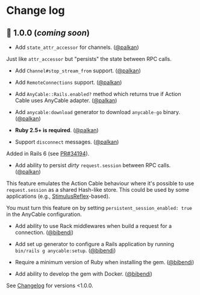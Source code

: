 # Change log

## 🚧 1.0.0 (_coming soon_)

- Add `state_attr_accessor` for channels. ([@palkan][])

Just like `attr_accessor` but "persists" the state between RPC calls.

- Add `Channel#stop_stream_from` support. ([@palkan][])

- Add `RemoteConnections` support. ([@palkan][])

- Add `AnyCable::Rails.enabled?` method which returns true if Action Cable uses AnyCable adapter. ([@palkan][])

- Add `anycable:download` generator to download `anycable-go` binary. ([@palkan][])

- **Ruby 2.5+ is required**. ([@palkan][])

- Support `disconnect` messages. ([@palkan][])

Added in Rails 6 (see [PR#34194](https://github.com/rails/rails/pull/34194)).

- Add ability to persist _dirty_ `request.session` between RPC calls. ([@palkan][])

This feature emulates the Action Cable behaviour where it's possible to use `request.session` as a shared Hash-like store.
This could be used by some applications (e.g., [StimulusReflex](https://github.com/hopsoft/stimulus_reflex)-based).

You must turn this feature on by setting `persistent_session_enabled: true` in the AnyCable configuration.

- Add ability to use Rack middlewares when build a request for a connection. ([@bibendi][])

- Add set up generator to configure a Rails application by running `bin/rails g anycable:setup`. ([@bibendi][])

- Require a minimum version of Ruby when installing the gem. ([@bibendi][])

- Add ability to develop the gem with Docker. ([@bibendi][])

See [Changelog](https://github.com/anycable/anycable-rails/blob/0-6-stable/CHANGELOG.md) for versions <1.0.0.

[@palkan]: https://github.com/palkan
[@alekseyl]: https://github.com/alekseyl
[@DmitryTsepelev]: https://github.com/DmitryTsepelev
[@sponomarev]: https://github.com/sponomarev
[@bibendi]: https://github.com/bibendi
